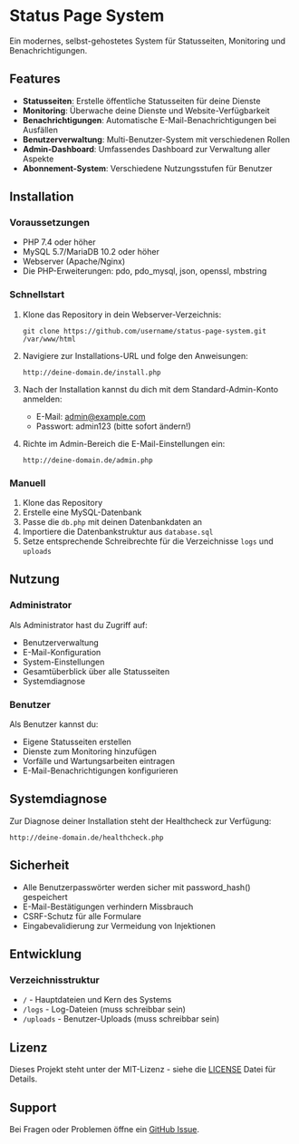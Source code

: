 # Status Page System

Ein modernes, selbst-gehostetes System für Statusseiten, Monitoring und Benachrichtigungen.

## Features

- **Statusseiten**: Erstelle öffentliche Statusseiten für deine Dienste
- **Monitoring**: Überwache deine Dienste und Website-Verfügbarkeit
- **Benachrichtigungen**: Automatische E-Mail-Benachrichtigungen bei Ausfällen
- **Benutzerverwaltung**: Multi-Benutzer-System mit verschiedenen Rollen
- **Admin-Dashboard**: Umfassendes Dashboard zur Verwaltung aller Aspekte
- **Abonnement-System**: Verschiedene Nutzungsstufen für Benutzer

## Installation

### Voraussetzungen

- PHP 7.4 oder höher
- MySQL 5.7/MariaDB 10.2 oder höher
- Webserver (Apache/Nginx)
- Die PHP-Erweiterungen: pdo, pdo_mysql, json, openssl, mbstring

### Schnellstart

1. Klone das Repository in dein Webserver-Verzeichnis:
   ```
   git clone https://github.com/username/status-page-system.git /var/www/html
   ```

2. Navigiere zur Installations-URL und folge den Anweisungen:
   ```
   http://deine-domain.de/install.php
   ```

3. Nach der Installation kannst du dich mit dem Standard-Admin-Konto anmelden:
   - E-Mail: admin@example.com
   - Passwort: admin123 (bitte sofort ändern!)

4. Richte im Admin-Bereich die E-Mail-Einstellungen ein:
   ```
   http://deine-domain.de/admin.php
   ```

### Manuell

1. Klone das Repository
2. Erstelle eine MySQL-Datenbank
3. Passe die `db.php` mit deinen Datenbankdaten an
4. Importiere die Datenbankstruktur aus `database.sql`
5. Setze entsprechende Schreibrechte für die Verzeichnisse `logs` und `uploads`

## Nutzung

### Administrator

Als Administrator hast du Zugriff auf:
- Benutzerverwaltung
- E-Mail-Konfiguration
- System-Einstellungen
- Gesamtüberblick über alle Statusseiten
- Systemdiagnose

### Benutzer

Als Benutzer kannst du:
- Eigene Statusseiten erstellen
- Dienste zum Monitoring hinzufügen
- Vorfälle und Wartungsarbeiten eintragen
- E-Mail-Benachrichtigungen konfigurieren

## Systemdiagnose

Zur Diagnose deiner Installation steht der Healthcheck zur Verfügung:
```
http://deine-domain.de/healthcheck.php
```

## Sicherheit

- Alle Benutzerpasswörter werden sicher mit password_hash() gespeichert
- E-Mail-Bestätigungen verhindern Missbrauch
- CSRF-Schutz für alle Formulare
- Eingabevalidierung zur Vermeidung von Injektionen

## Entwicklung

### Verzeichnisstruktur

- `/` - Hauptdateien und Kern des Systems
- `/logs` - Log-Dateien (muss schreibbar sein)
- `/uploads` - Benutzer-Uploads (muss schreibbar sein)

## Lizenz

Dieses Projekt steht unter der MIT-Lizenz - siehe die [LICENSE](LICENSE) Datei für Details.

## Support

Bei Fragen oder Problemen öffne ein [GitHub Issue](https://github.com/username/status-page-system/issues).
